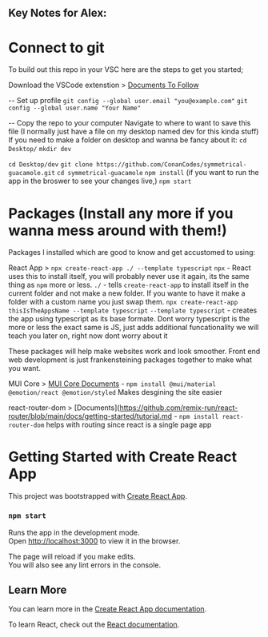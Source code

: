 
## Key Notes for Alex:

# Connect to git
To build out this repo in your VSC here are the steps to get you started;

Download the VSCode extenstion > [Documents To Follow](https://code.visualstudio.com/docs/editor/github)

-- Set up profile
    `git config --global user.email "you@example.com"`
    `git config --global user.name "Your Name"`

-- Copy the repo to your computer
        Navigate to where to want to save this file (I normally just have a file on my desktop named dev for this kinda stuff)
        If you need to make a folder on desktop and wanna be fancy about it:
            `cd Desktop/`
            `mkdir dev`

`cd Desktop/dev`
`git clone https://github.com/ConanCodes/symmetrical-guacamole.git`
`cd symmetrical-guacamole`
`npm install`
(if you want to run the app in the broswer to see your changes live,)
`npm start`



# Packages (Install any more if you wanna mess around with them!)
Packages I installed which are good to know and get accustomed to using:

React App > `npx create-react-app ./ --template typescript`
    `npx` -  React uses this to install itself, you will probably never use it again, its the same thing as `npm` more or less.
    `./` - tells `create-react-app` to install itself in the current folder and not make a new folder. If you wante to have it make a folder with a custom name
        you just swap them.  `npx create-react-app thisIsTheAppsName --template typescript`
    `--template typescript` - creates the app using typescript as its base formate. Dont worry typescript is the more or less the exact same is JS, just adds
        additional funcationality we will teach you later on, right now dont worry about it

These packages will help make websites work and look smoother. Front end web development is just frankensteining packages together to make what you want.

MUI Core > [MUI Core Documents](https://mui.com/material-ui/getting-started/overview/) - `npm install @mui/material @emotion/react @emotion/styled`
    Makes desgining the site easier

react-router-dom > [Documents](https://github.com/remix-run/react-router/blob/main/docs/getting-started/tutorial.md - `npm install react-router-dom`
    helps with routing since react is a single page app

# Getting Started with Create React App

This project was bootstrapped with [Create React App](https://github.com/facebook/create-react-app).

### `npm start`

Runs the app in the development mode.\
Open [http://localhost:3000](http://localhost:3000) to view it in the browser.

The page will reload if you make edits.\
You will also see any lint errors in the console.

## Learn More

You can learn more in the [Create React App documentation](https://facebook.github.io/create-react-app/docs/getting-started).

To learn React, check out the [React documentation](https://reactjs.org/).